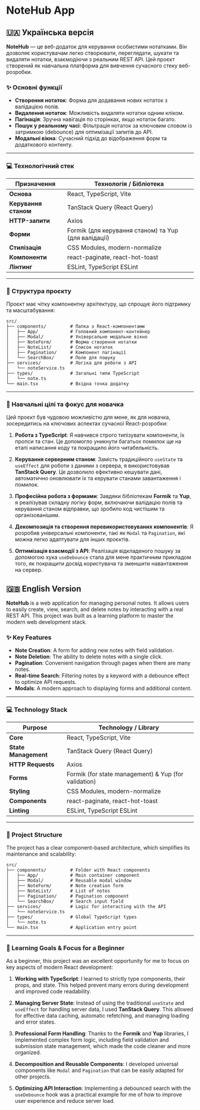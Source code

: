 # NoteHub App

## 🇺🇦 Українська версія

**NoteHub** — це веб-додаток для керування особистими нотатками. Він дозволяє користувачам легко створювати, переглядати, шукати та видаляти нотатки, взаємодіючи з реальним REST API. Цей проєкт створений як навчальна платформа для вивчення сучасного стеку веб-розробки.

### ✨ Основні функції

-   **Створення нотаток**: Форма для додавання нових нотаток з валідацією полів.
-   **Видалення нотаток**: Можливість видаляти нотатки одним кліком.
-   **Пагінація**: Зручна навігація по сторінках, якщо нотаток багато.
-   **Пошук у реальному часі**: Фільтрація нотаток за ключовим словом із затримкою (debounce) для оптимізації запитів до API.
-   **Модальні вікна**: Сучасний підхід до відображення форм та додаткового контенту.

---

### 💻 Технологічний стек

| Призначення          | Технологія / Бібліотека                              |
| -------------------- | ---------------------------------------------------- |
| **Основа**           | React, TypeScript, Vite                              |
| **Керування станом** | TanStack Query (React Query)                         |
| **HTTP-запити**      | Axios                                                |
| **Форми**            | Formik (для керування станом) та Yup (для валідації) |
| **Стилізація**       | CSS Modules, modern-normalize                        |
| **Компоненти**       | react-paginate, react-hot-toast                      |
| **Лінтинг**          | ESLint, TypeScript ESLint                            |

---

### 📂 Структура проєкту

Проєкт має чітку компонентну архітектуру, що спрощує його підтримку та масштабування:

```
src/
├── components/         # Папка з React-компонентами
│   ├── App/            # Головний компонент-контейнер
│   ├── Modal/          # Універсальне модальне вікно
│   ├── NoteForm/       # Форма створення нотатки
│   ├── NoteList/       # Список нотаток
│   ├── Pagination/     # Компонент пагінації
│   └── SearchBox/      # Поле для пошуку
├── services/           # Логіка для роботи з API
│   └── noteService.ts
├── types/              # Загальні типи TypeScript
│   └── note.ts
└── main.tsx            # Вхідна точка додатку
```

---

### 🚀 Навчальні цілі та фокус для новачка

Цей проєкт був чудовою можливістю для мене, як для новачка, зосередитись на ключових аспектах сучасної React-розробки:

1.  **Робота з TypeScript**: Я навчився строго типізувати компоненти, їх пропси та стан. Це допомогло уникнути багатьох помилок ще на етапі написання коду та покращило його читабельність.

2.  **Керування серверним станом**: Замість традиційного `useState` та `useEffect` для роботи з даними з сервера, я використовував **TanStack Query**. Це дозволило ефективно кешувати дані, автоматично оновлювати їх та керувати станами завантаження і помилок.

3.  **Професійна робота з формами**: Завдяки бібліотекам **Formik** та **Yup**, я реалізував складну логіку форм, включаючи валідацію полів та керування станом відправки, що зробило код чистішим та організованішим.

4.  **Декомпозиція та створення перевикористовуваних компонентів**: Я розробив універсальні компоненти, такі як `Modal` та `Pagination`, які можна легко адаптувати для інших проєктів.

5.  **Оптимізація взаємодії з API**: Реалізація відкладеного пошуку за допомогою хука `useDebounce` стала для мене практичним прикладом того, як покращити досвід користувача та зменшити навантаження на сервер.

## 🇬🇧 English Version

**NoteHub** is a web application for managing personal notes. It allows users to easily create, view, search, and delete notes by interacting with a real REST API. This project was built as a learning platform to master the modern web development stack.

### ✨ Key Features

-   **Note Creation**: A form for adding new notes with field validation.
-   **Note Deletion**: The ability to delete notes with a single click.
-   **Pagination**: Convenient navigation through pages when there are many notes.
-   **Real-time Search**: Filtering notes by a keyword with a debounce effect to optimize API requests.
-   **Modals**: A modern approach to displaying forms and additional content.

---

### 💻 Technology Stack

| Purpose              | Technology / Library                                 |
| -------------------- | ---------------------------------------------------- |
| **Core**             | React, TypeScript, Vite                              |
| **State Management** | TanStack Query (React Query)                         |
| **HTTP Requests**    | Axios                                                |
| **Forms**            | Formik (for state management) & Yup (for validation) |
| **Styling**          | CSS Modules, modern-normalize                        |
| **Components**       | react-paginate, react-hot-toast                      |
| **Linting**          | ESLint, TypeScript ESLint                            |

---

### 📂 Project Structure

The project has a clear component-based architecture, which simplifies its maintenance and scalability:

```
src/
├── components/         # Folder with React components
│   ├── App/            # Main container component
│   ├── Modal/          # Reusable modal window
│   ├── NoteForm/       # Note creation form
│   ├── NoteList/       # List of notes
│   ├── Pagination/     # Pagination component
│   └── SearchBox/      # Search input field
├── services/           # Logic for interacting with the API
│   └── noteService.ts
├── types/              # Global TypeScript types
│   └── note.ts
└── main.tsx            # Application entry point
```

---

### 🚀 Learning Goals & Focus for a Beginner

As a beginner, this project was an excellent opportunity for me to focus on key aspects of modern React development:

1.  **Working with TypeScript**: I learned to strictly type components, their props, and state. This helped prevent many errors during development and improved code readability.

2.  **Managing Server State**: Instead of using the traditional `useState` and `useEffect` for handling server data, I used **TanStack Query**. This allowed for effective data caching, automatic refetching, and managing loading and error states.

3.  **Professional Form Handling**: Thanks to the **Formik** and **Yup** libraries, I implemented complex form logic, including field validation and submission state management, which made the code cleaner and more organized.

4.  **Decomposition and Reusable Components**: I developed universal components like `Modal` and `Pagination` that can be easily adapted for other projects.

5.  **Optimizing API Interaction**: Implementing a debounced search with the `useDebounce` hook was a practical example for me of how to improve user experience and reduce server load.
